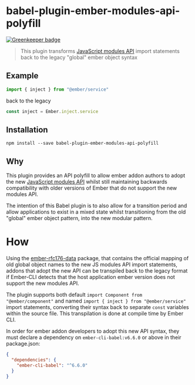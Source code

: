 # babel-plugin-ember-modules-api-polyfill

[![Greenkeeper badge](https://badges.greenkeeper.io/ember-cli/babel-plugin-ember-modules-api-polyfill.svg)](https://greenkeeper.io/)

> This plugin transforms [JavaScript modules API](https://github.com/emberjs/rfcs/blob/master/text/0176-javascript-module-api.md) import statements
> back to the legacy "global" ember object syntax

## Example

```js
import { inject } from "@ember/service"
```
back to the legacy
```js
const inject = Ember.inject.service
```

## Installation

`npm install --save babel-plugin-ember-modules-api-polyfill`

## Why

This plugin provides an API polyfill to allow ember addon authors to adopt the new
[JavaScript modules API](https://github.com/emberjs/rfcs/blob/master/text/0176-javascript-module-api.md) whilst still maintaining backwards 
compatibility with older versions of Ember that do not support the new modules API.

The intention of this Babel plugin is to also allow for a transition period and allow applications to exist in a mixed state whilst transitioning 
from the old "global" ember object pattern, into the new modular pattern.

# How

Using the [ember-rfc176-data](https://github.com/ember-cli/ember-rfc176-data) package, that contains the official mapping of old global
object names to the new JS modules API import statements, addons that adopt the new API can be transpiled back to the legacy format if Ember-CLI
detects that the host application ember version does not support the new modules API.

The plugin supports both default `import Component from "@ember/component"` and named `import { inject } from "@ember/service"` import statements,
converting their syntax back to separate `const` variables within the source file. This transpilation is done at compile time by Ember CLI.

In order for ember addon developers to adopt this new API syntax, they must declare a dependency on `ember-cli-babel:v6.6.0` or above in their
package.json:

```json
{
  "dependencies": {
    "ember-cli-babel": "^6.6.0"
  }
}
```
